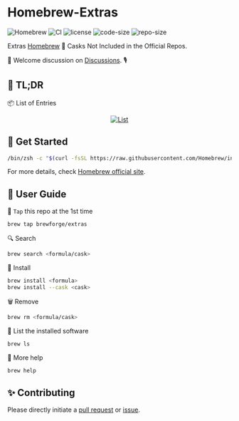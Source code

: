 # Homebrew-Extras

![Homebrew](https://img.shields.io/badge/-Homebrew-FBB040?labelColor=555555&logoColor=FFFFFF&logo=homebrew) ![CI](https://github.com/Brewforge/homebrew-extras/actions/workflows/bump.yml/badge.svg) ![license](https://img.shields.io/github/license/Brewforge/homebrew-extras) ![code-size](https://img.shields.io/github/languages/code-size/Brewforge/homebrew-extras) ![repo-size](https://img.shields.io/github/repo-size/Brewforge/homebrew-extras)

Extras [Homebrew](https://github.com/Homebrew/brew) 🍺 Casks Not Included in the Official Repos.

👏 Welcome discussion on [Discussions](https://github.com/orgs/Brewforge/discussions). 🎙️

## 📝 TL;DR

📦 List of Entries

<div style="text-align: center;">
  <a href="list.md" style="margin: 0 10px;">
    <img src="https://img.shields.io/badge/List-blue?style=for-the-badge&logo=homebrew&label=Click%20to%20view" alt="List">
  </a>
</div>

## 🏃 Get Started

```sh
/bin/zsh -c "$(curl -fsSL https://raw.githubusercontent.com/Homebrew/install/master/install.sh)"
```

For more details, check [Homebrew official site](https://brew.sh/).

## 🍺 User Guide

🚰 `Tap` this repo at the 1st time

```bash
brew tap brewforge/extras
```

🔍 Search

```sh
brew search <formula/cask>
```

🛒 Install

```sh
brew install <formula>
brew install --cask <cask>
```

🗑️ Remove

```sh
brew rm <formula/cask>
```

🧾 List the installed software

```sh
brew ls
```

🙏 More help

```sh
brew help
```

## ✨ Contributing

Please directly initiate a [pull request](https://github.com/Brewforge/homebrew-extras/compare) or [issue](https://github.com/Brewforge/homebrew-extras/issues/new/choose).

<!-- ## ❤️ Sponsors -->
